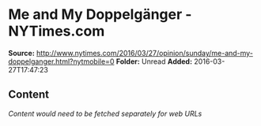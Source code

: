 # Me and My Doppelgänger - NYTimes.com

**Source:** http://www.nytimes.com/2016/03/27/opinion/sunday/me-and-my-doppelganger.html?nytmobile=0
**Folder:** Unread
**Added:** 2016-03-27T17:47:23




## Content
*Content would need to be fetched separately for web URLs*

